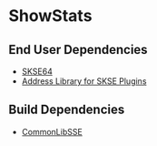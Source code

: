 # ShowStats

## End User Dependencies
* [SKSE64](https://skse.silverlock.org/)
* [Address Library for SKSE Plugins](https://www.nexusmods.com/skyrimspecialedition/mods/32444)

## Build Dependencies
* [CommonLibSSE](https://github.com/Ryan-rsm-McKenzie/CommonLibSSE)